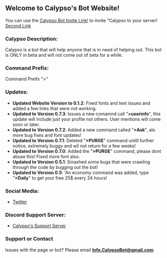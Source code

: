 ## Welcome to Calypso's Bot Website!

You can use the [Calypso Bot Invite Link!](https://discordapp.com/oauth2/authorize?client_id=439971721173270530&scope=bot) to invite "Calypso to your server!
[Second Link](https://discordapp.com/oauth2/authorize?client_id=439971721173270530&scope=bot)



### Calypso Description:

Calypso is a bot that will help anyone that is in need of helping out. This bot is ONLY in beta and will not come out of beta for a while.

### Command Prefix:
Command Preifx ">"

### Updates:
- **Updated Website Version to 0.1.2**: Fixed fonts and text issues and added a few links that were not working. 
- **Updated to Version 0.7.3**: Issues a new comamnd call "**>userinfo**", this update will include just your profile not others. User mentions will come soon or later. 
- **Updated to Version 0.7.2**: Added a new command called "**>Ask**", alo more bug fixes and font updates!
 - **Updated to Version 0.7.1**: Deleted "**>PURGE**" command untill further notice, extremely buggy and wil not return for a few weeks!
 - **Updated to Version 0.7.0**: Added the "**>PURGE**" command, please dont abuse this! Fixed more font also.
 - **Updated to Version 0.5.1**:  Smashed some bugs that were crawling through the code by bugging out the bot!
 - **Updated to Version 0.5**:  'An economy command was added, type "**>Daily**" to get your free 25$ every 24 hours!

### Social Media:
- [Twitter](https://twitter.com/CalypsoBot)




### Discord Support Server:
- [Calypso's Support Server](https://discord.gg/yds582b)




### Support or Contact

Issues with the page or bot? Please email **Info.CalypsoBot@gmail.com**
